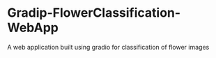 # Gradip-FlowerClassification-WebApp
A web application built using gradio for classification of flower images

